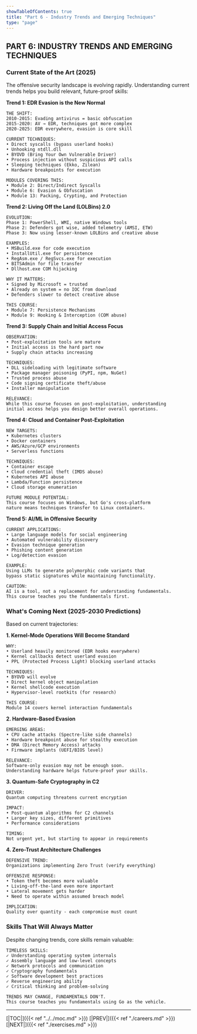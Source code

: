 ```yaml
---
showTableOfContents: true
title: "Part 6 - Industry Trends and Emerging Techniques"
type: "page"
---
```



## **PART 6: INDUSTRY TRENDS AND EMERGING TECHNIQUES**

### **Current State of the Art (2025)**

The offensive security landscape is evolving rapidly. Understanding current trends helps you build relevant, future-proof skills:

**Trend 1: EDR Evasion is the New Normal**

```
THE SHIFT:
2010-2015: Evading antivirus = basic obfuscation
2015-2020: AV → EDR, techniques got more complex
2020-2025: EDR everywhere, evasion is core skill

CURRENT TECHNIQUES:
• Direct syscalls (bypass userland hooks)
• Unhooking ntdll.dll
• BYOVD (Bring Your Own Vulnerable Driver)
• Process injection without suspicious API calls
• Sleeping techniques (Ekko, Zilean)
• Hardware breakpoints for execution

MODULES COVERING THIS:
• Module 2: Direct/Indirect Syscalls
• Module 6: Evasion & Obfuscation
• Module 13: Packing, Crypting, and Protection
```

**Trend 2: Living Off the Land (LOLBins) 2.0**

```
EVOLUTION:
Phase 1: PowerShell, WMI, native Windows tools
Phase 2: Defenders got wise, added telemetry (AMSI, ETW)
Phase 3: Now using lesser-known LOLBins and creative abuse

EXAMPLES:
• MSBuild.exe for code execution
• InstallUtil.exe for persistence
• RegAsm.exe / RegSvcs.exe for execution
• BITSAdmin for file transfer
• Dllhost.exe COM hijacking

WHY IT MATTERS:
• Signed by Microsoft = trusted
• Already on system = no IOC from download
• Defenders slower to detect creative abuse

THIS COURSE:
• Module 7: Persistence Mechanisms
• Module 9: Hooking & Interception (COM abuse)
```

**Trend 3: Supply Chain and Initial Access Focus**

```
OBSERVATION:
• Post-exploitation tools are mature
• Initial access is the hard part now
• Supply chain attacks increasing

TECHNIQUES:
• DLL sideloading with legitimate software
• Package manager poisoning (PyPI, npm, NuGet)
• Trusted process abuse
• Code signing certificate theft/abuse
• Installer manipulation

RELEVANCE:
While this course focuses on post-exploitation, understanding
initial access helps you design better overall operations.
```

**Trend 4: Cloud and Container Post-Exploitation**

```
NEW TARGETS:
• Kubernetes clusters
• Docker containers
• AWS/Azure/GCP environments
• Serverless functions

TECHNIQUES:
• Container escape
• Cloud credential theft (IMDS abuse)
• Kubernetes API abuse
• Lambda/Function persistence
• Cloud storage enumeration

FUTURE MODULE POTENTIAL:
This course focuses on Windows, but Go's cross-platform
nature means techniques transfer to Linux containers.
```

**Trend 5: AI/ML in Offensive Security**

```
CURRENT APPLICATIONS:
• Large language models for social engineering
• Automated vulnerability discovery
• Evasion technique generation
• Phishing content generation
• Log/detection evasion

EXAMPLE:
Using LLMs to generate polymorphic code variants that
bypass static signatures while maintaining functionality.

CAUTION:
AI is a tool, not a replacement for understanding fundamentals.
This course teaches you the fundamentals first.
```

### **What's Coming Next (2025-2030 Predictions)**

Based on current trajectories:

**1. Kernel-Mode Operations Will Become Standard**

```
WHY:
• Userland heavily monitored (EDR hooks everywhere)
• Kernel callbacks detect userland evasion
• PPL (Protected Process Light) blocking userland attacks

TECHNIQUES:
• BYOVD will evolve
• Direct kernel object manipulation
• Kernel shellcode execution
• Hypervisor-level rootkits (for research)

THIS COURSE:
Module 14 covers kernel interaction fundamentals
```

**2. Hardware-Based Evasion**

```
EMERGING AREAS:
• CPU cache attacks (Spectre-like side channels)
• Hardware breakpoint abuse for stealthy execution
• DMA (Direct Memory Access) attacks
• Firmware implants (UEFI/BIOS level)

RELEVANCE:
Software-only evasion may not be enough soon.
Understanding hardware helps future-proof your skills.
```

**3. Quantum-Safe Cryptography in C2**

```
DRIVER:
Quantum computing threatens current encryption

IMPACT:
• Post-quantum algorithms for C2 channels
• Larger key sizes, different primitives
• Performance considerations

TIMING:
Not urgent yet, but starting to appear in requirements
```

**4. Zero-Trust Architecture Challenges**

```
DEFENSIVE TREND:
Organizations implementing Zero Trust (verify everything)

OFFENSIVE RESPONSE:
• Token theft becomes more valuable
• Living-off-the-land even more important
• Lateral movement gets harder
• Need to operate within assumed breach model

IMPLICATION:
Quality over quantity - each compromise must count
```

### **Skills That Will Always Matter**

Despite changing trends, core skills remain valuable:

```
TIMELESS SKILLS:
✓ Understanding operating system internals
✓ Assembly language and low-level concepts
✓ Network protocols and communication
✓ Cryptography fundamentals
✓ Software development best practices
✓ Reverse engineering ability
✓ Critical thinking and problem-solving

TRENDS MAY CHANGE, FUNDAMENTALS DON'T.
This course teaches you fundamentals using Go as the vehicle.
```



---
[|TOC|]({{< ref "../../moc.md" >}})
[|PREV|]({{< ref "./careers.md" >}})
[|NEXT|]({{< ref "./exercises.md" >}})